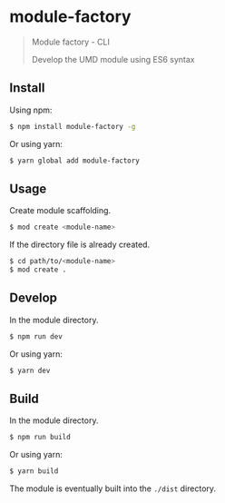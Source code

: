 # module-factory

> Module factory - CLI
>
> Develop the UMD module using ES6 syntax

## Install

Using npm:

```sh
$ npm install module-factory -g
```

Or using yarn:

```sh
$ yarn global add module-factory
```

## Usage

Create module scaffolding.

```sh
$ mod create <module-name>
```

If the directory file is already created.

```sh
$ cd path/to/<module-name>
$ mod create .
```

## Develop

In the module directory.

```sh
$ npm run dev
```

Or using yarn:

```sh
$ yarn dev
```

## Build

In the module directory.

```sh
$ npm run build
```

Or using yarn:

```sh
$ yarn build
```

The module is eventually built into the `./dist` directory.